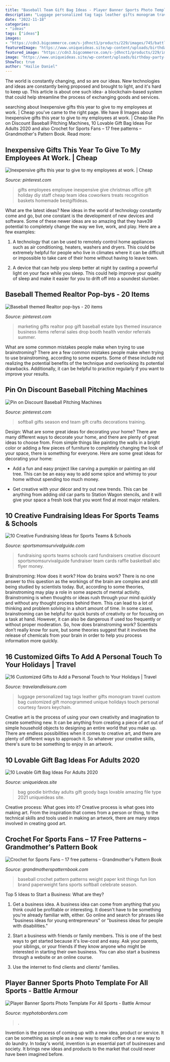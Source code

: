```yaml
---
title: "Baseball Team Gift Bag Ideas - Player Banner Sports Photo Template For All Sports"
description: "Luggage personalized tag tags leather gifts monogram travel custom bag customized gift monogrammed unique holidays touch personal courtesy favors keychain"
date: "2022-11-18"
categories:
- "ideas"
tags: ["ideas"]
images:
- "https://cdn3.bigcommerce.com/s-jdhnct1/products/229/images/745/battle_armour_48x72_banner__24849.1446754603.500.625.jpg?c=2"
featuredImage: "https://www.uniqueideas.site/wp-content/uploads/birthday-party-goodie-bags-youtube-8.jpg"
featured_image: "https://cdn3.bigcommerce.com/s-jdhnct1/products/229/images/745/battle_armour_48x72_banner__24849.1446754603.500.625.jpg?c=2"
image: "https://www.uniqueideas.site/wp-content/uploads/birthday-party-goodie-bags-youtube-8.jpg"
ShowToc: true
author: "Hailie Daniel"
---
```



The world is constantly changing, and so are our ideas. New technologies and ideas are constantly being proposed and brought to light, and it's hard to keep up. This article is about one such idea- a blockchain-based system that could help streamline the process of exchanging goods and services.

	

		
searching about Inexpensive gifts this year to give to my employees at work. | Cheap you've came to the right page. We have 8 Images about Inexpensive gifts this year to give to my employees at work. | Cheap like Pin on Discount Baseball Pitching Machines, 10 Lovable Gift Bag Ideas For Adults 2020 and also Crochet for Sports Fans – 17 free patterns – Grandmother&#039;s Pattern Book. Read more:
		
    
## Inexpensive Gifts This Year To Give To My Employees At Work. | Cheap

<img loading=lazy src="https://i.pinimg.com/736x/a2/a2/60/a2a260dfa18f8d59c2dcca2f86cd4376--employee-gifts-recognition-ideas.jpg" onerror="this.onerror=null;this.src='https://tse1.mm.bing.net/th?id=OIP.Hc5KzOBQ0fK1AeitjiLvLgHaFj&amp;pid=15.1';" alt="Inexpensive gifts this year to give to my employees at work. | Cheap">

_Source: pinterest.com_

>gifts employees employee inexpensive give christmas office gift holiday diy staff cheap team idea coworkers treats recognition baskets homemade bestgiftideas. 

	

What are the latest ideas?
New ideas in the world of technology constantly come and go, but one constant is the development of new devices and software. Some of these newer ideas are so amazing that they have39 potential to completely change the way we live, work, and play. Here are a few examples:
1. A technology that can be used to remotely control home appliances such as air conditioning, heaters, washers and dryers. This could be extremely helpful for people who live in climates where it can be difficult or impossible to take care of their home without having to leave town.

2. A device that can help you sleep better at night by casting a powerful light on your face while you sleep. This could help improve your quality of sleep and make it easier for you to drift off into a soundest slumber.


    
## Baseball Themed Realtor Pop-bys - 20 Items

<img loading=lazy src="https://s-media-cache-ak0.pinimg.com/736x/57/36/49/57364985108d2eea18f534e3e62d5e19--business-marketing-ideas-gift-dental-marketing-gifts.jpg" onerror="this.onerror=null;this.src='https://tse1.mm.bing.net/th?id=OIP.lnSnupqDYlfu7rhLEuRvCgHaJ4&amp;pid=15.1';" alt="Baseball themed Realtor pop-bys - 20 items">

_Source: pinterest.com_

>marketing gifts realtor pop gift baseball estate bys themed insurance business items referral sales drop booth health vendor referrals summer. 

	

What are some common mistakes people make when trying to use brainstroming?
There are a few common mistakes people make when trying to use brainstroming, according to some experts. Some of these include not realizing the potential benefits of the technique and overlooking its potential drawbacks. Additionally, it can be helpful to practice regularly if you want to improve your results.

    
## Pin On Discount Baseball Pitching Machines

<img loading=lazy src="https://i.pinimg.com/736x/3f/13/ee/3f13ee38466e24357f3ee9313a3441e9--softball-decorations-softball-crafts.jpg" onerror="this.onerror=null;this.src='https://tse4.mm.bing.net/th?id=OIP.FlGh3-HkkUFOc-6z6cmXuwHaJ6&amp;pid=15.1';" alt="Pin on Discount Baseball Pitching Machines">

_Source: pinterest.com_

>softball gifts season end team gift crafts decorations training. 

	

Design: What are some great ideas for decorating your home?
There are many different ways to decorate your home, and there are plenty of great ideas to choose from. From simple things like painting the walls in a bright color or adding a few pieces of furniture to completely changing the look of your space, there is something for everyone. Here are some great ideas for decorating your home: 
- Add a fun and easy project like carving a pumpkin or painting an old tree. This can be an easy way to add some spice and whimsy to your home without spending too much money. 

- Get creative with your décor and try out new trends. This can be anything from adding old car parts to Station Wagon stencils, and it will give your space a fresh look that you wont find at most major retailers.

    
## 10 Creative Fundraising Ideas For Sports Teams &amp; Schools

<img loading=lazy src="https://www.sportsmomsurvivalguide.com/wp-content/uploads/2014/07/card-product-e1405534452645-243x300.jpg" onerror="this.onerror=null;this.src='https://tse1.mm.bing.net/th?id=OIP.BxMNXZJNTHvmHHXd26r6qAAAAA&amp;pid=15.1';" alt="10 Creative Fundraising Ideas for Sports Teams &amp; Schools">

_Source: sportsmomsurvivalguide.com_

>fundraising sports teams schools card fundraisers creative discount sportsmomsurvivalguide fundraiser team cards raffle basketball abc flyer money. 

	

Brainstroming: How does it work?
How do brains work? There is no one answer to this question as the workings of the brain are complex and still being studied by scientists today. But, according to some theories, brainstroming may play a role in some aspects of mental activity. Brainstroming is when thoughts or ideas rush through your mind quickly and without any thought process behind them. This can lead to a lot of thinking and problem solving in a short amount of time. In some cases, brainstroming can be helpful for quick bursts of creativity or for focusing on a task at hand. However, it can also be dangerous if used too frequently or without proper moderation. So, how does brainstroming work? Scientists don’t really know for sure, but some theories suggest that it involves the release of chemicals from your brain in order to help you process information more quickly.

    
## 16 Customized Gifts To Add A Personal Touch To Your Holidays | Travel

<img loading=lazy src="https://cdn-image.travelandleisure.com/sites/default/files/styles/1600x1000/public/1509489562/monogrammed-luggage-tags-GGPERSONAL1017.jpg?itok=XNto6lt4" onerror="this.onerror=null;this.src='https://tse2.mm.bing.net/th?id=OIP.xRsbJXi5ypDq2JMxPK_7SQHaEo&amp;pid=15.1';" alt="16 Customized Gifts to Add a Personal Touch to Your Holidays | Travel">

_Source: travelandleisure.com_

>luggage personalized tag tags leather gifts monogram travel custom bag customized gift monogrammed unique holidays touch personal courtesy favors keychain. 

	

Creative art is the process of using your own creativity and imagination to create something new. It can be anything from creating a piece of art out of simple household objects to designing an entire world that you make up. There are endless possibilities when it comes to creative art, and there are plenty of different ways to approach it. So whatever your creative skills, there's sure to be something to enjoy in an artwork.

    
## 10 Lovable Gift Bag Ideas For Adults 2020

<img loading=lazy src="https://www.uniqueideas.site/wp-content/uploads/birthday-party-goodie-bags-youtube-8.jpg" onerror="this.onerror=null;this.src='https://tse2.mm.bing.net/th?id=OIP.XzcztFRI30laaE-3lzIZmwHaFj&amp;pid=15.1';" alt="10 Lovable Gift Bag Ideas For Adults 2020">

_Source: uniqueideas.site_

>bag goodie birthday adults gift goody bags lovable amazing file type 2021 uniqueideas site. 

	

Creative process: What goes into it?
Creative process is what goes into making art. From the inspiration that comes from a person or thing, to the technical skills and tools used in making an artwork, there are many steps involved in creating good art.

    
## Crochet For Sports Fans – 17 Free Patterns – Grandmother&#039;s Pattern Book

<img loading=lazy src="http://grandmotherspatternbook.com/wp-content/uploads/2016/01/80310ada.jpg" onerror="this.onerror=null;this.src='https://tse2.mm.bing.net/th?id=OIP.d_r97IUJEgKb9UMB5inpAAAAAA&amp;pid=15.1';" alt="Crochet for Sports Fans – 17 free patterns – Grandmother&#039;s Pattern Book">

_Source: grandmotherspatternbook.com_

>baseball crochet pattern patterns weight paper knit things fun lion brand paperweight fans sports softball celebrate season. 

	

Top 5 Ideas to Start a Business: What are they?
1. Get a business idea. A business idea can come from anything that you think could be profitable or interesting. It doesn't have to be something you're already familiar with, either. Go online and search for phrases like "business ideas for young entrepreneurs" or "business ideas for people with disabilities."
2. Start a business with friends or family members. This is one of the best ways to get started because it's low-cost and easy. Ask your parents, your siblings, or your friends if they know anyone who might be interested in starting their own business. You can also start a business through a website or an online course.

3. Use the internet to find clients and clients' families.

    
## Player Banner Sports Photo Template For All Sports - Battle Armour

<img loading=lazy src="https://cdn3.bigcommerce.com/s-jdhnct1/products/229/images/745/battle_armour_48x72_banner__24849.1446754603.500.625.jpg?c=2" onerror="this.onerror=null;this.src='https://tse1.mm.bing.net/th?id=OIP.Mg8tddBCKqgkD3_NE4N3HAAAAA&amp;pid=15.1';" alt="Player Banner Sports Photo Template For All Sports - Battle Armour">

_Source: myphotoborders.com_

>. 

	

Invention is the process of coming up with a new idea, product or service. It can be something as simple as a new way to make coffee or a new way to do laundry. In today's world, invention is an essential part of businesses and society. It brings new ideas and products to the market that could never have been imagined before.

